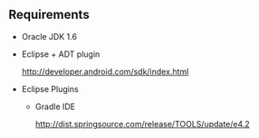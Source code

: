 Requirements
---

- Oracle JDK 1.6

- Eclipse + ADT plugin

    http://developer.android.com/sdk/index.html

- Eclipse Plugins

    - Gradle IDE

        http://dist.springsource.com/release/TOOLS/update/e4.2